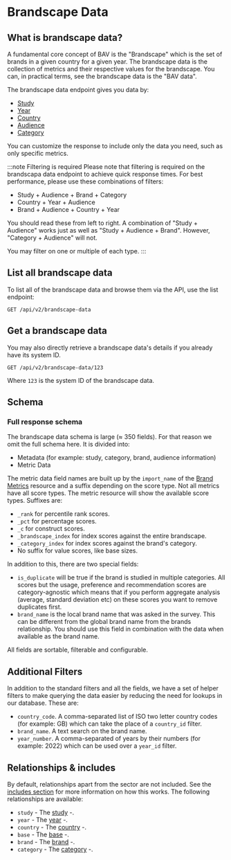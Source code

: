 # Brandscape Data

## What is brandscape data?

A fundamental core concept of BAV is the "Brandscape" which is the set of brands in a given country for a given year.
The brandscape data is the collection of metrics and their respective values for the brandscape. You can, in practical
terms, see the brandscape data is the "BAV data".

The brandscape data endpoint gives you data by:

- [Study](./studies.md)
- [Year](./years.md)
- [Country](./countries.md)
- [Audience](./audiences.md)
- [Category](./categories.md)

You can customize the response to include only the data you need, such as only specific metrics.

:::note Filtering is required
Please note that filtering is required on the brandscapa data endpoint to achieve quick response times. For best
performance, please use these combinations of filters:

- Study + Audience + Brand + Category
- Country + Year + Audience
- Brand + Audience + Country + Year

You should read these from left to right. A combination of "Study + Audience" works just as well as "Study + Audience +
Brand". However, "Category + Audience" will not.

You may filter on one or multiple of each type.
:::

## List all brandscape data

To list all of the brandscape data and browse them via the API, use the list endpoint:

```http request
GET /api/v2/brandscape-data
```

## Get a brandscape data

You may also directly retrieve a brandscape data's details if you already have its system ID.

```http request
GET /api/v2/brandscape-data/123
```

Where `123` is the system ID of the brandscape data.

## Schema

### Full response schema

The brandscape data schema is large (≈ 350 fields). For that reason we omit the full schema here. It is divided into:

- Metadata (for example: study, category, brand, audience information)
- Metric Data

The metric data field names are built up by the `import_name` of the [Brand Metrics](./metrics.md) resource and a suffix
depending on the score type. Not all metrics have all score types. The metric resource will show the available score
types. Suffixes are:

- `_rank` for percentile rank scores.
- `_pct` for percentage scores.
- `_c` for construct scores.
- `_brandscape_index` for index scores against the entire brandscape.
- `_category_index` for index scores against the brand's category.
- No suffix for value scores, like base sizes.

In addition to this, there are two special fields:

- `is_duplicate` will be true if the brand is studied in multiple categories. All scores but the usage, preference and
  recommendation scores are category-agnostic which means that if you perform aggregate analysis (average, standard
  deviation etc) on these scores you want to remove duplicates first.
- `brand_name` is the local brand name that was asked in the survey. This can be different from the global brand name
  from the brands relationship. You should use this field in combination with the data when available as the brand name.

All fields are sortable, filterable and configurable.

## Additional Filters

In addition to the standard filters and all the fields, we have a set of helper filters to make querying the data easier
by reducing the need for lookups in our database. These are:

- `country_code`. A comma-separated list of ISO two letter country codes (for example: GB) which can take the place of
  a `country_id`
  filter.
- `brand_name`. A text search on the brand name.
- `year_number`. A comma-separated of years by their numbers (for example: 2022) which can be used over a `year_id`
  filter.

## Relationships & includes

By default, relationships apart from the sector are not included. See
the [includes section](../customizing/includes) for more information on how this works. The following relationships
are available:

- `study` - The [study](./studies.md) -.
- `year` - The [year](./years.md) -.
- `country` - The [country](./countries.md) -.
- `base` - The [base](./bases.md) -.
- `brand` - The [brand](./brands.md) -.
- `category` - The [category](./categories.md) -.

